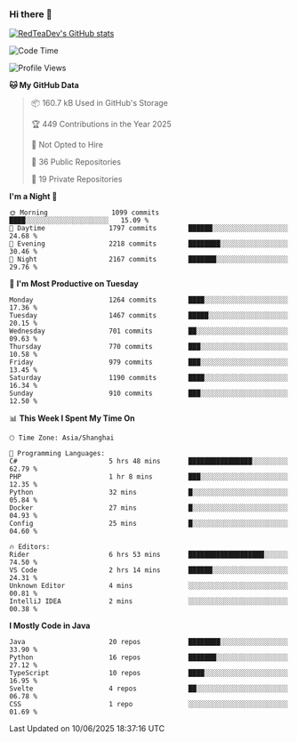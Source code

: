 ### Hi there 👋

<!--
**RedTeaDev/RedTeaDev** is a ✨ _special_ ✨ repository because its `README.md` (this file) appears on your GitHub profile.

Here are some ideas to get you started:

- 🔭 I’m currently working on ...
- 🌱 I’m currently learning ...
- 👯 I’m looking to collaborate on ...
- 🤔 I’m looking for help with ...
- 💬 Ask me about ...
- 📫 How to reach me: ...
- 😄 Pronouns: ...
- ⚡ Fun fact: ...
-->

<!--
[![wakatime](https://wakatime.com/badge/user/6b101ed0-04c0-4490-9283-eb61f2efff96.svg)](https://wakatime.com/@6b101ed0-04c0-4490-9283-eb61f2efff96)
!-->

[![RedTeaDev's GitHub stats](https://github-readme-stats.vercel.app/api?username=RedTeaDev\&include_all_commits=true)](https://github.com/anuraghazra/github-readme-stats)
<!--
[![willianrod's wakatime stats](https://github-readme-stats.vercel.app/api/wakatime?username=RedTeaDev)](https://github.com/anuraghazra/github-readme-stats)
!-->
<!--START_SECTION:waka-->
![Code Time](http://img.shields.io/badge/Code%20Time-3%2C274%20hrs%2010%20mins-blue)

![Profile Views](http://img.shields.io/badge/Profile%20Views-0-blue)

**🐱 My GitHub Data** 

> 📦 160.7 kB Used in GitHub's Storage 
 > 
> 🏆 449 Contributions in the Year 2025
 > 
> 🚫 Not Opted to Hire
 > 
> 📜 36 Public Repositories 
 > 
> 🔑 19 Private Repositories 
 > 
**I'm a Night 🦉** 

```text
🌞 Morning                1099 commits        ████░░░░░░░░░░░░░░░░░░░░░   15.09 % 
🌆 Daytime                1797 commits        ██████░░░░░░░░░░░░░░░░░░░   24.68 % 
🌃 Evening                2218 commits        ████████░░░░░░░░░░░░░░░░░   30.46 % 
🌙 Night                  2167 commits        ███████░░░░░░░░░░░░░░░░░░   29.76 % 
```
📅 **I'm Most Productive on Tuesday** 

```text
Monday                   1264 commits        ████░░░░░░░░░░░░░░░░░░░░░   17.36 % 
Tuesday                  1467 commits        █████░░░░░░░░░░░░░░░░░░░░   20.15 % 
Wednesday                701 commits         ██░░░░░░░░░░░░░░░░░░░░░░░   09.63 % 
Thursday                 770 commits         ███░░░░░░░░░░░░░░░░░░░░░░   10.58 % 
Friday                   979 commits         ███░░░░░░░░░░░░░░░░░░░░░░   13.45 % 
Saturday                 1190 commits        ████░░░░░░░░░░░░░░░░░░░░░   16.34 % 
Sunday                   910 commits         ███░░░░░░░░░░░░░░░░░░░░░░   12.50 % 
```


📊 **This Week I Spent My Time On** 

```text
🕑︎ Time Zone: Asia/Shanghai

💬 Programming Languages: 
C#                       5 hrs 48 mins       ████████████████░░░░░░░░░   62.79 % 
PHP                      1 hr 8 mins         ███░░░░░░░░░░░░░░░░░░░░░░   12.35 % 
Python                   32 mins             █░░░░░░░░░░░░░░░░░░░░░░░░   05.84 % 
Docker                   27 mins             █░░░░░░░░░░░░░░░░░░░░░░░░   04.93 % 
Config                   25 mins             █░░░░░░░░░░░░░░░░░░░░░░░░   04.60 % 

🔥 Editors: 
Rider                    6 hrs 53 mins       ███████████████████░░░░░░   74.50 % 
VS Code                  2 hrs 14 mins       ██████░░░░░░░░░░░░░░░░░░░   24.31 % 
Unknown Editor           4 mins              ░░░░░░░░░░░░░░░░░░░░░░░░░   00.81 % 
IntelliJ IDEA            2 mins              ░░░░░░░░░░░░░░░░░░░░░░░░░   00.38 % 
```

**I Mostly Code in Java** 

```text
Java                     20 repos            ████████░░░░░░░░░░░░░░░░░   33.90 % 
Python                   16 repos            ███████░░░░░░░░░░░░░░░░░░   27.12 % 
TypeScript               10 repos            ████░░░░░░░░░░░░░░░░░░░░░   16.95 % 
Svelte                   4 repos             ██░░░░░░░░░░░░░░░░░░░░░░░   06.78 % 
CSS                      1 repo              ░░░░░░░░░░░░░░░░░░░░░░░░░   01.69 % 
```




 Last Updated on 10/06/2025 18:37:16 UTC
<!--END_SECTION:waka-->


